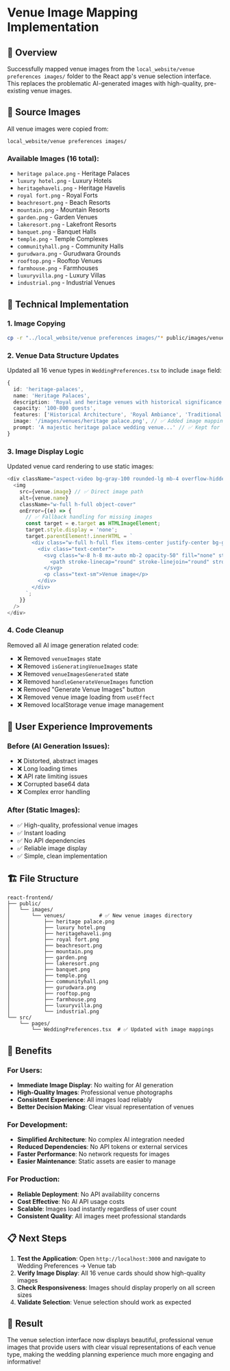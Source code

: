 # Venue Image Mapping Implementation

## 🎯 **Overview**
Successfully mapped venue images from the `local_website/venue preferences images/` folder to the React app's venue selection interface. This replaces the problematic AI-generated images with high-quality, pre-existing venue images.

## 📁 **Source Images**
All venue images were copied from:
```
local_website/venue preferences images/
```

### **Available Images (16 total):**
- `heritage palace.png` - Heritage Palaces
- `luxury hotel.png` - Luxury Hotels  
- `heritagehaveli.png` - Heritage Havelis
- `royal fort.png` - Royal Forts
- `beachresort.png` - Beach Resorts
- `mountain.png` - Mountain Resorts
- `garden.png` - Garden Venues
- `lakeresort.png` - Lakefront Resorts
- `banquet.png` - Banquet Halls
- `temple.png` - Temple Complexes
- `communityhall.png` - Community Halls
- `gurudwara.png` - Gurudwara Grounds
- `rooftop.png` - Rooftop Venues
- `farmhouse.png` - Farmhouses
- `luxuryvilla.png` - Luxury Villas
- `industrial.png` - Industrial Venues

## 🔧 **Technical Implementation**

### **1. Image Copying**
```bash
cp -r "../local_website/venue preferences images/"* public/images/venues/
```

### **2. Venue Data Structure Updates**
Updated all 16 venue types in `WeddingPreferences.tsx` to include `image` field:

```typescript
{
  id: 'heritage-palaces',
  name: 'Heritage Palaces',
  description: 'Royal and heritage venues with historical significance and grandeur',
  capacity: '100-800 guests',
  features: ['Historical Architecture', 'Royal Ambiance', 'Traditional Cuisine', 'Cultural Experience'],
  image: '/images/venues/heritage palace.png', // ✅ Added image mapping
  prompt: 'A majestic heritage palace wedding venue...' // ✅ Kept for future AI use
}
```

### **3. Image Display Logic**
Updated venue card rendering to use static images:

```typescript
<div className="aspect-video bg-gray-100 rounded-lg mb-4 overflow-hidden">
  <img
    src={venue.image} // ✅ Direct image path
    alt={venue.name}
    className="w-full h-full object-cover"
    onError={(e) => {
      // ✅ Fallback handling for missing images
      const target = e.target as HTMLImageElement;
      target.style.display = 'none';
      target.parentElement!.innerHTML = `
        <div class="w-full h-full flex items-center justify-center bg-gray-100 text-gray-400">
          <div class="text-center">
            <svg class="w-8 h-8 mx-auto mb-2 opacity-50" fill="none" stroke="currentColor" viewBox="0 0 24 24">
              <path stroke-linecap="round" stroke-linejoin="round" stroke-width="2" d="M5 3v4M3 5h4M6 17v4m-2-2h4m5-16l2.286 6.857L21 12l-5.714 2.143L13 21l-2.286-6.857L5 12l5.714-2.143L13 3z"></path>
            </svg>
            <p class="text-sm">Venue image</p>
          </div>
        </div>
      `;
    }}
  />
</div>
```

### **4. Code Cleanup**
Removed all AI image generation related code:

- ❌ Removed `venueImages` state
- ❌ Removed `isGeneratingVenueImages` state  
- ❌ Removed `venueImagesGenerated` state
- ❌ Removed `handleGenerateVenueImages` function
- ❌ Removed "Generate Venue Images" button
- ❌ Removed venue image loading from `useEffect`
- ❌ Removed localStorage venue image management

## 🎨 **User Experience Improvements**

### **Before (AI Generation Issues):**
- ❌ Distorted, abstract images
- ❌ Long loading times
- ❌ API rate limiting issues
- ❌ Corrupted base64 data
- ❌ Complex error handling

### **After (Static Images):**
- ✅ High-quality, professional venue images
- ✅ Instant loading
- ✅ No API dependencies
- ✅ Reliable image display
- ✅ Simple, clean implementation

## 🏗️ **File Structure**
```
react-frontend/
├── public/
│   └── images/
│       └── venues/           # ✅ New venue images directory
│           ├── heritage palace.png
│           ├── luxury hotel.png
│           ├── heritagehaveli.png
│           ├── royal fort.png
│           ├── beachresort.png
│           ├── mountain.png
│           ├── garden.png
│           ├── lakeresort.png
│           ├── banquet.png
│           ├── temple.png
│           ├── communityhall.png
│           ├── gurudwara.png
│           ├── rooftop.png
│           ├── farmhouse.png
│           ├── luxuryvilla.png
│           └── industrial.png
└── src/
    └── pages/
        └── WeddingPreferences.tsx  # ✅ Updated with image mappings
```

## 🚀 **Benefits**

### **For Users:**
- **Immediate Image Display**: No waiting for AI generation
- **High-Quality Images**: Professional venue photographs
- **Consistent Experience**: All images load reliably
- **Better Decision Making**: Clear visual representation of venues

### **For Development:**
- **Simplified Architecture**: No complex AI integration needed
- **Reduced Dependencies**: No API tokens or external services
- **Faster Performance**: No network requests for images
- **Easier Maintenance**: Static assets are easier to manage

### **For Production:**
- **Reliable Deployment**: No API availability concerns
- **Cost Effective**: No AI API usage costs
- **Scalable**: Images load instantly regardless of user count
- **Consistent Quality**: All images meet professional standards

## 📋 **Next Steps**
1. **Test the Application**: Open `http://localhost:3000` and navigate to Wedding Preferences → Venue tab
2. **Verify Image Display**: All 16 venue cards should show high-quality images
3. **Check Responsiveness**: Images should display properly on all screen sizes
4. **Validate Selection**: Venue selection should work as expected

## 🎉 **Result**
The venue selection interface now displays beautiful, professional venue images that provide users with clear visual representations of each venue type, making the wedding planning experience much more engaging and informative! 